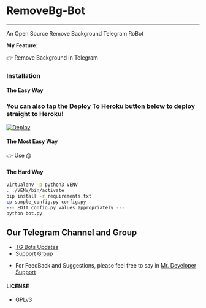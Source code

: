 # RemoveBg-Bot

---

An Open Source Remove Background Telegram RoBot

**My Feature**:

👉 Remove Background in Telegram

### Installation

#### The Easy Way


### You can also tap the Deploy To Heroku button below to deploy straight to Heroku!

[![Deploy](https://www.herokucdn.com/deploy/button.svg)](https://www.heroku.com/deploy?template=https://github.com/MrBotDeveloper/RemoveBg-Bot/tree/master)

#### The Most Easy Way 

👉 Use @

#### The Hard Way

```sh
virtualenv -p python3 VENV
. ./VENV/bin/activate
pip install -r requirements.txt
cp sample_config.py config.py
--- EDIT config.py values appropriately ---
python bot.py
```
## Our Telegram Channel and Group

* [TG Bots Updates](https://telegram.dog/Mr_Bot_Developer)
* [Support Group](https://telegram.dog/Mr_Developer_Support)


- For FeedBack and Suggestions, please feel free to say in [Mr. Developer Support](https://t.me/Mr_Bot_Developer/6)

#### LICENSE
- GPLv3
